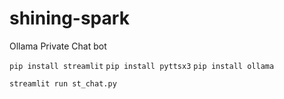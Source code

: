 # shining-spark
Ollama Private Chat bot

`pip install streamlit`
`pip install pyttsx3`
`pip install ollama`

`streamlit run st_chat.py`